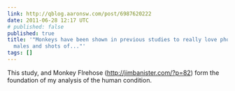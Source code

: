 ```yaml
---
link: http://qblog.aaronsw.com/post/6987620222
date: 2011-06-28 12:17 UTC
# published: false
published: true
title: '"Monkeys have been shown in previous studies to really love photographs of  alpha
  males and shots of..."'
tags: []
---
```


This study, and Monkey FIrehose (<a href="http://jimbanister.com/?p=82">http://jimbanister.com/?p=82</a>) form the foundation of my analysis of the human condition.
